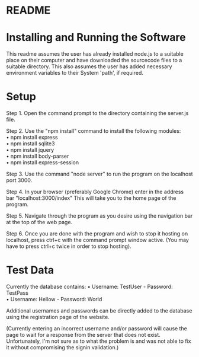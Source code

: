 # README
# Installing and Running the Software

This readme assumes the user has already installed node.js to a suitable place on their computer and have downloaded the sourcecode files to a suitable directory. This also assumes the user has added necessary environment variables to their System 'path', if required.

# Setup
Step 1. Open the command prompt to the directory containing the server.js file.

Step 2. Use the "npm install" command to install the following modules:  
        • npm install express  
        • npm install sqlite3  
        • npm install jquery  
        • npm install body-parser  
        • npm install express-session

Step 3. Use the command "node server" to run the program on the localhost port 3000.

Step 4. In your browser (preferably Google Chrome) enter in the address bar "localhost:3000/index"
        This will take you to the home page of the program.

Step 5. Navigate through the program as you desire using the navigation bar at the top of the web page.

Step 6. Once you are done with the program and wish to stop it hosting on localhost, press ctrl+c with the command prompt window active.
        (You may have to press ctrl+c twice in order to stop hosting).

# Test Data
Currently the database contains:
• Username: TestUser - Password: TestPass  
• Username: Hellow - Password: World  
       
Additional usernames and passwords can be directly added to the database using the registration page of the website.

(Currently entering an incorrect username and/or password will cause the page to wait for a response from the server that does not exist. Unfortunately, I'm not sure as to what the problem is and was not able to fix it without compromising the signin validation.)
